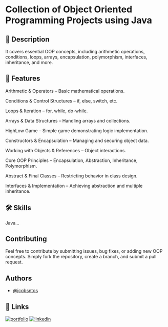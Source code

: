 
# Collection of Object Oriented Programming Projects using Java

## 📌 Description

It covers essential OOP concepts, including arithmetic operations, conditions, loops, arrays, encapsulation, polymorphism, interfaces, inheritance, and more.

## 🚀 Features 

Arithmetic & Operators – Basic mathematical operations.

Conditions & Control Structures – if, else, switch, etc.

Loops & Iteration – for, while, do-while.

Arrays & Data Structures – Handling arrays and collections.

HighLow Game – Simple game demonstrating logic implementation.

Constructors & Encapsulation – Managing and securing object data.

Working with Objects & References – Object interactions.

Core OOP Principles – Encapsulation, Abstraction, Inheritance, Polymorphism.

Abstract & Final Classes – Restricting behavior in class design.

Interfaces & Implementation – Achieving abstraction and multiple inheritance.
## 🛠 Skills
Java...


## Contributing

Feel free to contribute by submitting issues, bug fixes, or adding new OOP concepts. Simply fork the repository, create a branch, and submit a pull request.





## Authors

- [@jcobsntos](https://github.com/jcobsntos)


## 🔗 Links
[![portfolio](https://img.shields.io/badge/my_portfolio-000?style=for-the-badge&logo=ko-fi&logoColor=white)](https://github.com/jcobsntos)
[![linkedin](https://img.shields.io/badge/linkedin-0A66C2?style=for-the-badge&logo=linkedin&logoColor=white)](https://www.linkedin.com/in/jcobsntos/)


